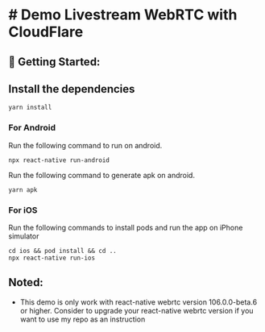 # # Demo Livestream WebRTC with CloudFlare
## 🚀 Getting Started:

## Install the dependencies 
```
yarn install 
```
### For Android

Run the following command to run on android.

``` 
npx react-native run-android
```
Run the following command to generate apk on android.
```
yarn apk
```

### For iOS

Run the following commands to install pods and run the app on iPhone simulator

``` 
cd ios && pod install && cd ..
npx react-native run-ios
```
## Noted:
  * This demo is only work with react-native webrtc version 106.0.0-beta.6 or higher. Consider to 
    upgrade your react-native webrtc version if you want to use my repo as an instruction


